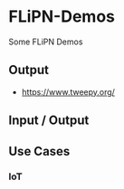 # FLiPN-Demos
Some FLiPN Demos


## Output

* https://www.tweepy.org/



## Input / Output


## Use Cases

### IoT

